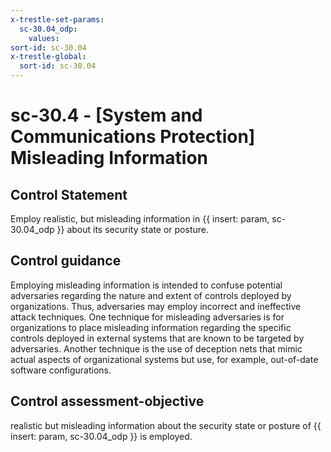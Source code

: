 ```yaml
---
x-trestle-set-params:
  sc-30.04_odp:
    values:
sort-id: sc-30.04
x-trestle-global:
  sort-id: sc-30.04
---
```


# sc-30.4 - \[System and Communications Protection\] Misleading Information

## Control Statement

Employ realistic, but misleading information in {{ insert: param, sc-30.04_odp }} about its security state or posture.

## Control guidance

Employing misleading information is intended to confuse potential adversaries regarding the nature and extent of controls deployed by organizations. Thus, adversaries may employ incorrect and ineffective attack techniques. One technique for misleading adversaries is for organizations to place misleading information regarding the specific controls deployed in external systems that are known to be targeted by adversaries. Another technique is the use of deception nets that mimic actual aspects of organizational systems but use, for example, out-of-date software configurations.

## Control assessment-objective

realistic but misleading information about the security state or posture of {{ insert: param, sc-30.04_odp }} is employed.
